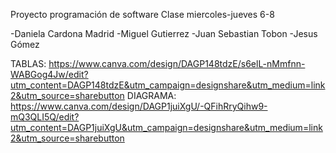 Proyecto programación de software
Clase miercoles-jueves 6-8

-Daniela Cardona Madrid
-Miguel Gutierrez
-Juan Sebastian Tobon
-Jesus Gómez

TABLAS:
https://www.canva.com/design/DAGP148tdzE/s6elL-nMmfnn-WABGog4Jw/edit?utm_content=DAGP148tdzE&utm_campaign=designshare&utm_medium=link2&utm_source=sharebutton
DIAGRAMA:
https://www.canva.com/design/DAGP1juiXgU/-QFihRryQihw9-mQ3QLI5Q/edit?utm_content=DAGP1juiXgU&utm_campaign=designshare&utm_medium=link2&utm_source=sharebutton
